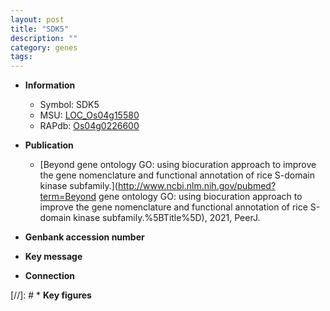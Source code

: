 ```yaml
---
layout: post
title: "SDK5"
description: ""
category: genes
tags: 
---
```


* **Information**  
    + Symbol: SDK5  
    + MSU: [LOC_Os04g15580](http://rice.uga.edu/cgi-bin/ORF_infopage.cgi?orf=LOC_Os04g15580)  
    + RAPdb: [Os04g0226600](http://rapdb.dna.affrc.go.jp/viewer/gbrowse_details/irgsp1?name=Os04g0226600)  

* **Publication**  
    + [Beyond gene ontology GO: using biocuration approach to improve the gene nomenclature and functional annotation of rice S-domain kinase subfamily.](http://www.ncbi.nlm.nih.gov/pubmed?term=Beyond gene ontology GO: using biocuration approach to improve the gene nomenclature and functional annotation of rice S-domain kinase subfamily.%5BTitle%5D), 2021, PeerJ.

* **Genbank accession number**  

* **Key message**  

* **Connection**  

[//]: # * **Key figures**  


